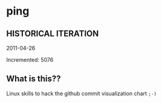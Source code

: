 # ping

## HISTORICAL ITERATION
2011-04-26

Incremented: 5076

## What is this?? 
Linux skills to hack the github commit visualization chart `;-)`
